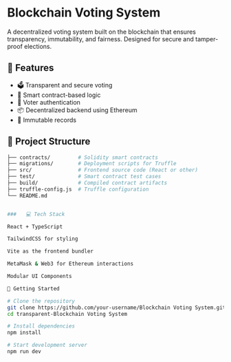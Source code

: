 # Blockchain Voting System

A decentralized voting system built on the  blockchain that ensures transparency, immutability, and fairness. Designed for secure and tamper-proof elections.

## 🚀 Features

- 🗳️ Transparent and secure voting
- 📜 Smart contract-based logic
- 👥 Voter authentication
- 📦 Decentralized backend using Ethereum
- 🔐 Immutable records

## 📁 Project Structure

```bash
├── contracts/         # Solidity smart contracts
├── migrations/        # Deployment scripts for Truffle
├── src/               # Frontend source code (React or other)
├── test/              # Smart contract test cases
├── build/             # Compiled contract artifacts
├── truffle-config.js  # Truffle configuration
└── README.md


###   💻 Tech Stack

React + TypeScript

TailwindCSS for styling

Vite as the frontend bundler

MetaMask & Web3 for Ethereum interactions

Modular UI Components

🔧 Getting Started

# Clone the repository
git clone https://github.com/your-username/Blockchain Voting System.git
cd transparent-Blockchain Voting System

# Install dependencies
npm install

# Start development server
npm run dev

